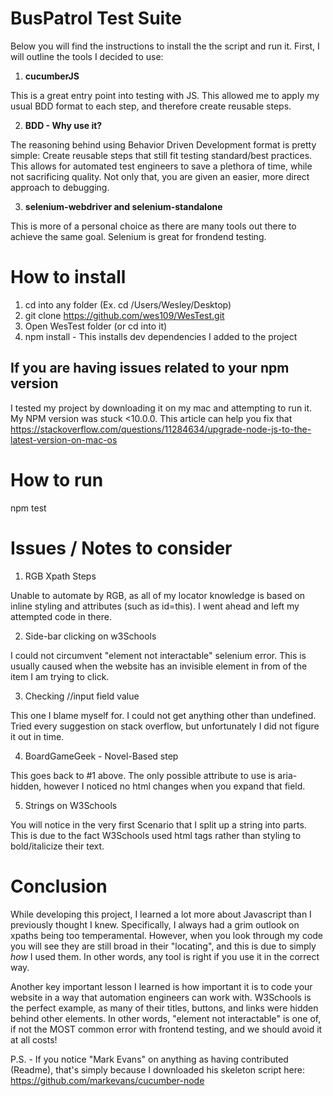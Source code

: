 # BusPatrol Test Suite

Below you will find the instructions to install the the script and run it. First, I will outline the tools I decided to use:

1. **cucumberJS**

This is a great entry point into testing with JS. This allowed me to apply my usual BDD format to each step, and therefore create reusable steps.

2. **BDD - Why use it?**

The reasoning behind using Behavior Driven Development format is pretty simple:
Create reusable steps that still fit testing standard/best practices. This allows for automated test engineers to save a plethora of time, while not sacrificing quality. Not only that, you are given an easier, more direct approach to debugging.

3. **selenium-webdriver and selenium-standalone**

This is more of a personal choice as there are many tools out there to achieve the same goal. Selenium is great for frondend testing.


# How to install

1. cd into any folder (Ex. cd /Users/Wesley/Desktop)
2. git clone https://github.com/wes109/WesTest.git
3. Open WesTest folder (or cd into it)
4. npm install - This installs dev dependencies I added to the project

## If you are having issues related to your npm version
I tested my project by downloading it on my mac and attempting to run it. My NPM version was stuck <10.0.0. This article can help you fix that https://stackoverflow.com/questions/11284634/upgrade-node-js-to-the-latest-version-on-mac-os

# How to run
npm test


# Issues / Notes to consider

1. RGB Xpath Steps

Unable to automate by RGB, as all of my locator knowledge is based on inline styling and attributes (such as id=this). I went ahead and left my attempted code in there.

2. Side-bar clicking on w3Schools

I could not circumvent "element not interactable" selenium error. This is usually caused when the website has an invisible element in from of the item I am trying to click.

3. Checking //input field value

This one I blame myself for. I could not get anything other than undefined. Tried every suggestion on stack overflow, but unfortunately I did not figure it out in time.

4. BoardGameGeek - Novel-Based step

This goes back to #1 above. The only possible attribute to use is aria-hidden, however I noticed no html changes when you expand that field.

5. Strings on W3Schools

You will notice in the very first Scenario that I split up a string into parts. This is due to the fact W3Schools used html tags rather than styling to bold/italicize their text.



# Conclusion

While developing this project, I learned a lot more about Javascript than I previously thought I knew. Specifically, I always had a grim outlook on xpaths being too temperamental. However, when you look through my code you will see they are still broad in their "locating", and this is due to simply *how* I used them. In other words, any tool is right if you use it in the correct way.

Another key important lesson I learned is how important it is to code your website in a way that automation engineers can work with. W3Schools is the perfect example, as many of their titles, buttons, and links were hidden behind other elements. In other words, "element not interactable" is one of, if not the MOST common error with frontend testing, and we should avoid it at all costs!

P.S. - If you notice "Mark Evans" on anything as having contributed (Readme), that's simply because I downloaded his skeleton script here: https://github.com/markevans/cucumber-node
